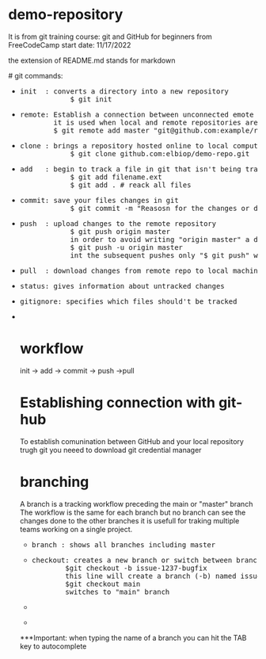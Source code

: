 # demo-repository
It is from git training course: git and GitHub for beginners from FreeCodeCamp
start date: 11/17/2022

the extension of README.md stands for markdown

<p>
# git commands:
<ul>
    <li><pre>init  : converts a directory into a new repository
            $ git init</pre></li>
    <li><pre>remote: Establish a connection between unconnected emote and local repositories
        it is used when local and remote repositories are created separately intead of being clones of one another
        $ git remote add master "git@github.com:example/remote-repository.git</pre></li>
    <li><pre>clone : brings a repository hosted online to local computer
            $ git clone github.com:elbiop/demo-repo.git</pre></li>
    <li><pre>add   : begin to track a file in git that isn't being tracked
            $ git add filename.ext
            $ git add . # reack all files</pre></li>
    <li><pre>commit: save your files changes in git
            $ git commit -m "Reasosn for the changes or descriprion"</pre></li>
    <li><pre>push  : upload changes to the remote repository
            $ git push origin master
            in order to avoid writing "origin master" a default upstream option ( -u ) can be set
            $ git push -u origin master
            int the subsequent pushes only "$ git push" will need to be written</pre></li>           
    <li><pre>pull  : download changes from remote repo to local machine</pre></li>
    <li><pre>status: gives information about untracked changes</pre></li>
    <li><pre>gitignore: specifies which files should't be tracked</pre></li>
    <li><pre></pre></li>
</p>

# workflow
init -> add -> commit -> push ->pull
# Establishing connection with git-hub  
To establish comunination between GitHub and your local repository trugh git
you neeed to download git credential manager

# branching
A branch is a tracking workflow preceding the main or "master" branch
The workflow is the same for each branch but no branch can see the changes done to the other branches
it is usefull for traking multiple teams working on a single project.

<p>
<ul>
    <li><pre>branch : shows all branches including master</pre></li>
    <li><pre>checkout: creates a new branch or switch between branches
        $git checkout -b issue-1237-bugfix
        this line will create a branch (-b) named issue-1237-bugfix
        $git checkout main
        switches to "main" branch</pre></li>
    <li><pre></pre></li>
    <li><pre></pre></li>
</ul>
<p>
***Important: when typing the name of a branch you can hit the TAB key to autocomplete 